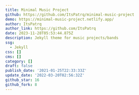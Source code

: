 ```yaml
---
title: Minimal Music Project
github: https://github.com/ItsPatrq/minimal-music-project
demo: https://minimal-music-project.netlify.app/
author: ItsPatrq
author_link: https://github.com/ItsPatrq
date: 2023-11-28T05:53:44.875Z
description: Jekyll theme for music projects/bands
ssg:
  - Jekyll
css: []
cms: []
category: []
draft: false
publish_date: '2021-01-25T22:33:33Z'
update_date: '2022-03-20T02:56:32Z'
github_star: 16
github_fork: 8
---
```

